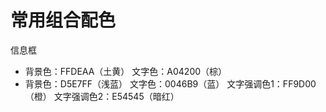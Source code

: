# 常用组合配色

信息框

- 背景色：FFDEAA（土黄） 文字色：A04200（棕）
- 背景色：D5E7FF（浅蓝） 文字色：0046B9（蓝） 文字强调色1：FF9D00（橙） 文字强调色2：E54545（暗红）
